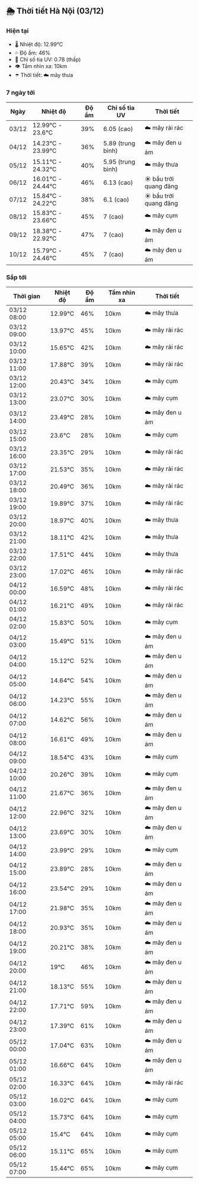## 🌦️ Thời tiết Hà Nội (03/12)

### Hiện tại

- 🌡️ Nhiệt độ: 12.99℃
- 💦 Độ ẩm: 46%
- 🌟 Chỉ số tia UV: 0.78 (thấp)
- 👁️ Tầm nhìn xa: 10km
- ☂️ Thời tiết: ☁️ mây thưa

### 7 ngày tới

| Ngày | Nhiệt độ | Độ ẩm | Chỉ số tia UV | Thời tiết |
| --- | --- | --- | --- | --- |
| 03/12 | 12.99℃ - 23.6℃ | 39% | 6.05 (cao) | ☁️ mây rải rác |
| 04/12 | 14.23℃ - 23.99℃ | 36% | 5.89 (trung bình) | ☁️ mây đen u ám |
| 05/12 | 15.11℃ - 24.32℃ | 40% | 5.95 (trung bình) | ☁️ mây thưa |
| 06/12 | 16.01℃ - 24.44℃ | 46% | 6.13 (cao) | ☀️ bầu trời quang đãng |
| 07/12 | 15.84℃ - 24.22℃ | 38% | 6.1 (cao) | ☀️ bầu trời quang đãng |
| 08/12 | 15.83℃ - 23.66℃ | 45% | 7 (cao) | ☁️ mây cụm |
| 09/12 | 18.38℃ - 22.92℃ | 47% | 7 (cao) | ☁️ mây đen u ám |
| 10/12 | 15.79℃ - 24.46℃ | 45% | 7 (cao) | ☁️ mây đen u ám |

### Sắp tới

| Thời gian | Nhiệt độ | Độ ẩm | Tầm nhìn xa | Thời tiết |
| --- | --- | --- | --- | --- |
| 03/12 08:00 | 12.99℃ | 46% | 10km | ☁️ mây thưa |
| 03/12 09:00 | 13.97℃ | 45% | 10km | ☁️ mây rải rác |
| 03/12 10:00 | 15.65℃ | 42% | 10km | ☁️ mây rải rác |
| 03/12 11:00 | 17.88℃ | 39% | 10km | ☁️ mây rải rác |
| 03/12 12:00 | 20.43℃ | 34% | 10km | ☁️ mây cụm |
| 03/12 13:00 | 23.07℃ | 30% | 10km | ☁️ mây cụm |
| 03/12 14:00 | 23.49℃ | 28% | 10km | ☁️ mây đen u ám |
| 03/12 15:00 | 23.6℃ | 28% | 10km | ☁️ mây cụm |
| 03/12 16:00 | 23.35℃ | 29% | 10km | ☁️ mây rải rác |
| 03/12 17:00 | 21.53℃ | 35% | 10km | ☁️ mây rải rác |
| 03/12 18:00 | 20.49℃ | 36% | 10km | ☁️ mây rải rác |
| 03/12 19:00 | 19.89℃ | 37% | 10km | ☁️ mây rải rác |
| 03/12 20:00 | 18.97℃ | 40% | 10km | ☁️ mây thưa |
| 03/12 21:00 | 18.11℃ | 42% | 10km | ☁️ mây thưa |
| 03/12 22:00 | 17.51℃ | 44% | 10km | ☁️ mây thưa |
| 03/12 23:00 | 17.02℃ | 46% | 10km | ☁️ mây rải rác |
| 04/12 00:00 | 16.59℃ | 48% | 10km | ☁️ mây rải rác |
| 04/12 01:00 | 16.21℃ | 49% | 10km | ☁️ mây rải rác |
| 04/12 02:00 | 15.83℃ | 50% | 10km | ☁️ mây cụm |
| 04/12 03:00 | 15.49℃ | 51% | 10km | ☁️ mây đen u ám |
| 04/12 04:00 | 15.12℃ | 52% | 10km | ☁️ mây đen u ám |
| 04/12 05:00 | 14.64℃ | 54% | 10km | ☁️ mây đen u ám |
| 04/12 06:00 | 14.23℃ | 55% | 10km | ☁️ mây đen u ám |
| 04/12 07:00 | 14.62℃ | 56% | 10km | ☁️ mây đen u ám |
| 04/12 08:00 | 16.61℃ | 49% | 10km | ☁️ mây đen u ám |
| 04/12 09:00 | 18.54℃ | 43% | 10km | ☁️ mây cụm |
| 04/12 10:00 | 20.26℃ | 39% | 10km | ☁️ mây cụm |
| 04/12 11:00 | 21.67℃ | 36% | 10km | ☁️ mây đen u ám |
| 04/12 12:00 | 22.96℃ | 32% | 10km | ☁️ mây đen u ám |
| 04/12 13:00 | 23.69℃ | 30% | 10km | ☁️ mây đen u ám |
| 04/12 14:00 | 23.99℃ | 29% | 10km | ☁️ mây cụm |
| 04/12 15:00 | 23.89℃ | 28% | 10km | ☁️ mây đen u ám |
| 04/12 16:00 | 23.54℃ | 29% | 10km | ☁️ mây đen u ám |
| 04/12 17:00 | 21.98℃ | 35% | 10km | ☁️ mây đen u ám |
| 04/12 18:00 | 20.93℃ | 35% | 10km | ☁️ mây đen u ám |
| 04/12 19:00 | 20.21℃ | 38% | 10km | ☁️ mây đen u ám |
| 04/12 20:00 | 19℃ | 46% | 10km | ☁️ mây đen u ám |
| 04/12 21:00 | 18.13℃ | 55% | 10km | ☁️ mây đen u ám |
| 04/12 22:00 | 17.71℃ | 59% | 10km | ☁️ mây đen u ám |
| 04/12 23:00 | 17.39℃ | 61% | 10km | ☁️ mây đen u ám |
| 05/12 00:00 | 17.04℃ | 63% | 10km | ☁️ mây đen u ám |
| 05/12 01:00 | 16.66℃ | 64% | 10km | ☁️ mây đen u ám |
| 05/12 02:00 | 16.33℃ | 64% | 10km | ☁️ mây rải rác |
| 05/12 03:00 | 16.02℃ | 64% | 10km | ☁️ mây cụm |
| 05/12 04:00 | 15.73℃ | 64% | 10km | ☁️ mây cụm |
| 05/12 05:00 | 15.4℃ | 64% | 10km | ☁️ mây cụm |
| 05/12 06:00 | 15.11℃ | 65% | 10km | ☁️ mây cụm |
| 05/12 07:00 | 15.44℃ | 65% | 10km | ☁️ mây cụm |
